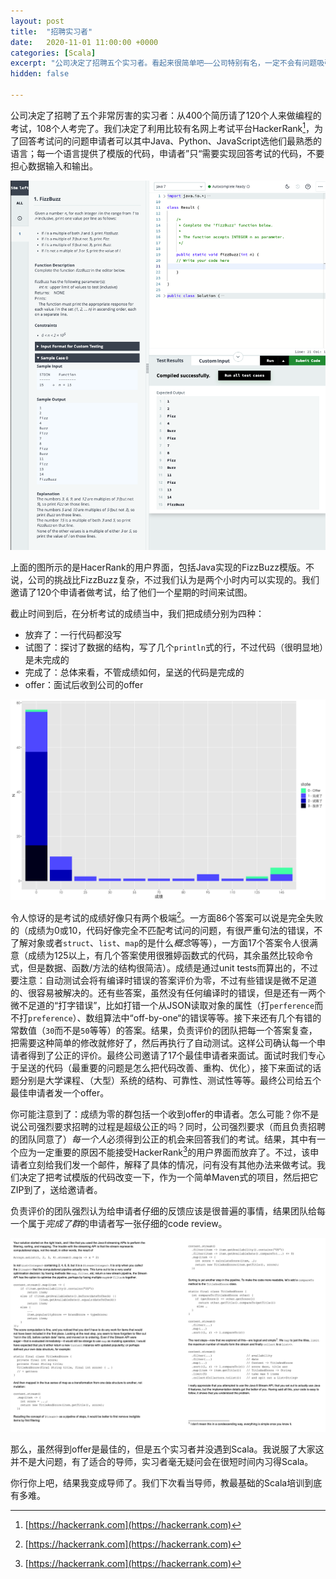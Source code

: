 ```yaml
---
layout: post
title:  "招聘实习者"
date:   2020-11-01 11:00:00 +0000
categories: [Scala]
excerpt: "公司决定了招聘五个实习者。看起来很简单吧——公司特别有名，一定不会有问题吸引很多申请者，许多简历其中一定会有五个优秀的。说的太对了，公司收到了400个简历。那么，问题来了：怎么判断谁是五个优秀的？"
hidden: false

---
```

公司决定了招聘了五个非常厉害的实习者：从400个简历请了120个人来做编程的考试，108个人考完了。我们决定了利用比较有名网上考试平台HackerRank[^2]，为了回答考试问的问题申请者可以其中Java、Python、JavaScript选他们最熟悉的语言；每一个语言提供了模版的代码，申请者”只“需要实现回答考试的代码，不要担心数据输入和输出。

![](/assets/2020-11-01-interns/hr-fizzbuzz.png)

上面的图所示的是HacerRank的用户界面，包括Java实现的FizzBuzz模版。不说，公司的挑战比FizzBuzz复杂，不过我们认为是两个小时内可以实现的。我们邀请了120个申请者做考试，给了他们一个星期的时间来试图。

截止时间到后，在分析考试的成绩当中，我们把成绩分别为四种：

- 放弃了：一行代码都没写
- 试图了：探讨了数据的结构，写了几个`println`式的行，不过代码（很明显地）是未完成的
- 完成了：总体来看，不管成绩如何，呈送的代码是完成的
- offer：面试后收到公司的offer

![](/assets/2020-11-01-interns/results.png)

令人惊讶的是考试的成绩好像只有两个极端[^2]。一方面86个答案可以说是完全失败的（成绩为0或10，代码好像完全不匹配考试问的问题，有很严重句法的错误，不了解对象或者`struct`、`list`、`map`的是什么*概念*等等），一方面17个答案令人很满意（成绩为125以上，有几个答案使用很雅婷函数式的代码，其余虽然比较命令式，但是数据、函数/方法的结构很简洁）。成绩是通过unit tests而算出的，不过要注意：自动测试会将有编译时错误的答案评价为零，不过有些错误是微不足道的、很容易被解决的。还有些答案，虽然没有任何编译时的错误，但是还有一两个微不足道的“打字错误”，比如打错一个从JSON读取对象的属性（打`perference`而不打`preference`）、数组算法中“off-by-one“的错误等等。接下来还有几个有错的常数值（`30`而不是`50`等等）的答案。结果，负责评价的团队把每一个答案复查，把需要这种简单的修改就修好了，然后再执行了自动测试。这样公司确认每一个申请者得到了公正的评价。最终公司邀请了17个最佳申请者来面试。面试时我们专心于呈送的代码（最重要的问题是怎么把代码改善、重构、优化），接下来面试的话题分别是大学课程、（大型）系统的结构、可靠性、测试性等等。最终公司给五个最佳申请者发一个offer。

你可能注意到了：成绩为零的群包括一个收到offer的申请者。怎么可能？你不是说公司强烈要求招聘的过程是超级公正的吗？同时，公司强烈要求（而且负责招聘的团队同意了）*每一个人*必须得到公正的机会来回答我们的考试。结果，其中有一个应为一定重要的原因不能接受HackerRank[^2]的用户界面而放弃了。不过，该申请者立刻给我们发一个邮件，解释了具体的情况，问有没有其他办法来做考试。我们决定了把考试模版的代码改变一下，作为一个简单Maven式的项目，然后把它ZIP到了，送给邀请者。

[^1]: 只有两个极端的成绩太让我惊讶了，我预计成绩会按照正态分布（大部分的成绩在中间）。我正在写一份研究来探索该非预计的分布：要考虑考试歧不歧视一些少数人群、考试跟大学教的课程完全不匹配等等的问题。

[^2]: [https://hackerrank.com](https://hackerrank.com)

负责评价的团队强烈认为给申请者仔细的反馈应该是很普遍的事情，结果团队给每一个属于*完成了群*的申请者写一张仔细的code review。

![](/assets/2020-11-01-interns/fb.png)

那么，虽然得到offer是最佳的，但是五个实习者并没遇到Scala。我说服了大家这并不是大问题，有了适合的导师，实习者毫无疑问会在很短时间内习得Scala。

你行你上吧，结果我变成导师了。我们下次看当导师，教最基础的Scala培训到底有多难。
